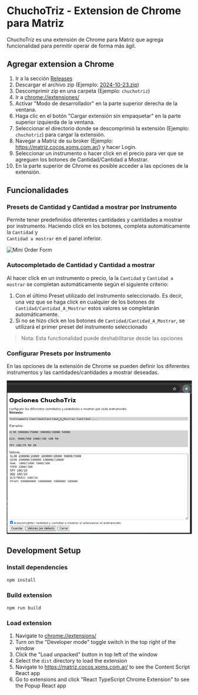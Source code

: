 # ChuchoTriz - Extension de Chrome para Matriz

ChuchoTriz es una extensión de Chrome para Matriz que agrega funcionalidad para permitir operar de forma más ágil.

## Agregar extension a Chrome

1. Ir a la sección [Releases](https://github.com/ChuchoCoder/chuchotriz/releases)
2. Descargar el archivo zip (Ejemplo: [2024-10-23.zip](https://github.com/ChuchoCoder/ChuchoTriz/releases/download/2024-10-23/2024-10-23.zip))
3. Descomprimir zip en una carpeta (Ejemplo: `chuchotriz`)
4. Ir a [chrome://extensiones/](chrome://extensiones/)
5. Activar "Modo de desarrollador" en la parte superior derecha de la ventana.
6. Haga clic en el botón "Cargar extensión sin empaquetar" en la parte superior izquierda de la ventana.
7. Seleccionar el directorio donde se descomprimió la extensión (Ejemplo: `chuchotriz`) para cargar la extensión.
8. Navegar a Matriz de su broker (Ejemplo: https://matriz.cocos.xoms.com.ar/) y hacer Login.
9. Seleccionar un instrumento o hacer click en el precio para ver que se agreguen los botones de Cantidad/Cantidad a Mostrar.
10. En la parte superior de Chrome es posible acceder a las opciones de la extensión.

## Funcionalidades

### Presets de Cantidad y Cantidad a mostrar por Instrumento

Permite tener predefinidos diferentes cantidades y cantidades a mostrar por instrumento. Haciendo click en los botones, completa automáticamente la `Cantidad` y  
`Cantidad a mostrar` en el panel inferior.

![Mini Order Form](docs/images/MiniOrderForm.png)

### Autocompletado de Cantidad y Cantidad a mostrar

Al hacer click en un instrumento o precio, la la `Cantidad` y `Cantidad a mostrar` se completan automáticamente según el siguiente criterio:

1. Con el último Preset utilizado del instrumento seleccionado. Es decir, una vez que se haga click en cualquier de los botones de `Cantidad/Cantidad_A_Mostrar` estos valores se completarán automáticamente.
2. Si no se hizo click en los botones de `Cantidad/Cantidad_A_Mostrar`, se utilizará el primer preset del instrumento seleccionado

> Nota: Esta functionalidad puede deshabilitarse desde las opciones

### Configurar Presets por Instrumento

En las opciones de la extensión de Chrome se pueden definir los diferentes instrumentos y las cantidades/cantidades a mostrar deseadas.

![Opciones](docs/images/Opciones.png)

## Development Setup

### Install dependencies

```sh
npm install
```

### Build extension

```sh
npm run build
```

### Load extension

1. Navigate to [chrome://extensions/](chrome://extensions/)
1. Turn on the "Developer mode" toggle switch in the top right of the window
1. Click the "Load unpacked" button in top left of the window
1. Select the `dist` directory to load the extension
1. Navigate to https://matriz.cocos.xoms.com.ar/ to see the Content Script React app
1. Go to extensions and click "React TypeScript Chrome Extension" to see the Popup React app
